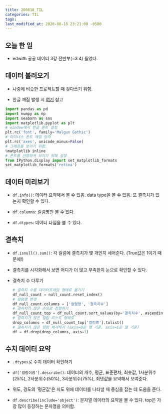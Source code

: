 ```yaml
---
title: 200818_TIL
categories: TIL
tags:
last_modified_at: 2020-08-18 23:21:00 -0500
---
```


## 오늘 한 일

* edwith 공공 데이터 3강 전반부(~3.4) 들었다.

## 데이터 불러오기

* 나중에 비슷한 프로젝트할 때 갖다쓰기 위함.

* 한글 깨짐 발생 시 [여기](https://teddylee777.github.io/colab/colab-korean) 참고

```python
import pandas as pd
import numpy as np
import seaborn as sns
import matplotlib.pyplot as plt
# window에서 한글 폰트 설정
plt.rc('font', family='Malgun Gothic')
# 마이너스 폰트 깨짐 방지
plt.rc('axes', unicode_minus=False)
# 그래프를 보이기 위함.
%matplotlib inline
# 폰트를 선명하게 보이기 위해 설정
from IPython.display import set_matplotlib_formats
set_matplotlib_formats('retina')
```

## 데이터 미리보기

* `df.info()`: 데이터 요약해서 볼 수 있음. data type을 볼 수 있음. 또 결측치가 있는지 확인할 수 있다.

* `df.columns`: 컬럼명만 볼 수 있다.

* `df.dtypes`: 데이터 타입을 볼 수 있다.

## 결측치

* `df.isnull().sum()`: 각 컬럼에 결측치가 몇 개인지 세어준다. (True값은 1이기 때문에!)

* 결측치를 시각화해서 보면 어디가 더 많고 부족한지 눈으로 확인할 수 있다.

* 결측치 수 다루기

  ```python
  # 결측치 수를 데이터프레임 형태로 옮기기
  df_null_count = null_count.reset_index()
  # 컬럼명 변경
  df_null_count.columns = ['컬럼명', '결측치수']
  # 결측치가 많은 순으로 정렬하기
  df_null_count_top = df_null_count.sort_values(by='결측치수', ascending=False)
  # 결측치가 많은 컬럼 리스트 형태로
  drop_columns = df_null_count_top['컬럼명'].tolist()
  # 결측치가 많은 컬럼 제거하기 (axis=0은 행 기준, axis=1은 열 기준)
  df = df.drop(drop_columns, axis=1)
  ```

## 수치 데이터 요약

* `.dtypes`로 수치 데이터 확인하기

* `df['컬럼이름'].describe()`: 데이터의 개수, 평균, 표준편차, 최솟값, 1사분위수(25%), 2사분위수(50%), 3사분위수(75%), 최댓값을 요약해서 보여준다.

* 위도, 경도의 '평균값'은 지도 위에 데이터를 나타낼 때 중심을 잡는 데 도움을 준다.

* `df.describe(include='object')`: 문자열 데이터의 요약을 볼 수 있다. top은 가장 많이 등장하는 문자열을 의미함.

